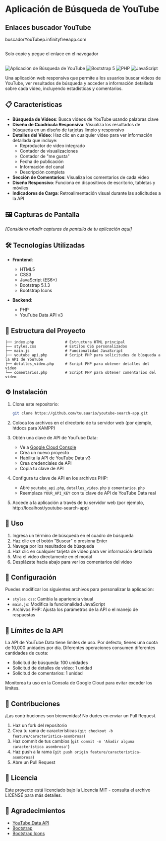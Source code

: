 # Aplicación de Búsqueda de YouTube

## Enlaces  buscador YouTube 
buscadorYouTubep.infinityfreeapp.com
##
Solo copie y pegue el enlace en el navegador
##
![Aplicación de Búsqueda de YouTube](https://img.shields.io/badge/YouTube-Búsqueda-red)
![Bootstrap 5](https://img.shields.io/badge/Bootstrap-5.1.3-purple)
![PHP](https://img.shields.io/badge/PHP-7.4+-blue)
![JavaScript](https://img.shields.io/badge/JavaScript-ES6-yellow)

Una aplicación web responsiva que permite a los usuarios buscar videos de YouTube, ver resultados de búsqueda y acceder a información detallada sobre cada video, incluyendo estadísticas y comentarios.

## 📋 Características

- **Búsqueda de Videos**: Busca videos de YouTube usando palabras clave
- **Diseño de Cuadrícula Responsiva**: Visualiza los resultados de búsqueda en un diseño de tarjetas limpio y responsivo
- **Detalles del Video**: Haz clic en cualquier video para ver información detallada que incluye:
  - Reproductor de video integrado
  - Contador de visualizaciones
  - Contador de "me gusta"
  - Fecha de publicación
  - Información del canal
  - Descripción completa
- **Sección de Comentarios**: Visualiza los comentarios de cada video
- **Diseño Responsivo**: Funciona en dispositivos de escritorio, tabletas y móviles
- **Indicadores de Carga**: Retroalimentación visual durante las solicitudes a la API

## 🖼️ Capturas de Pantalla

*[Considera añadir capturas de pantalla de tu aplicación aquí]*

## 🛠️ Tecnologías Utilizadas

- **Frontend**:
  - HTML5
  - CSS3
  - JavaScript (ES6+)
  - Bootstrap 5.1.3
  - Bootstrap Icons
  
- **Backend**:
  - PHP
  - YouTube Data API v3

## 📁 Estructura del Proyecto

```
├── index.php              # Estructura HTML principal
├── styles.css             # Estilos CSS personalizados
├── main.js                # Funcionalidad JavaScript
├── youtube_api.php        # Script PHP para solicitudes de búsqueda a la API de YouTube
├── detalles_video.php     # Script PHP para obtener detalles del video
└── comentarios.php        # Script PHP para obtener comentarios del video
```

## ⚙️ Instalación

1. Clona este repositorio:
   ```bash
   git clone https://github.com/tuusuario/youtube-search-app.git
   ```

2. Coloca los archivos en el directorio de tu servidor web (por ejemplo, htdocs para XAMPP)

3. Obtén una clave de API de YouTube Data:
   - Ve a [Google Cloud Console](https://console.cloud.google.com/)
   - Crea un nuevo proyecto
   - Habilita la API de YouTube Data v3
   - Crea credenciales de API
   - Copia tu clave de API

4. Configura tu clave de API en los archivos PHP:
   - Abre `youtube_api.php`, `detalles_video.php` y `comentarios.php`
   - Reemplaza `YOUR_API_KEY` con tu clave de API de YouTube Data real

5. Accede a la aplicación a través de tu servidor web (por ejemplo, http://localhost/youtube-search-app)

## 🚀 Uso

1. Ingresa un término de búsqueda en el cuadro de búsqueda
2. Haz clic en el botón "Buscar" o presiona Enter
3. Navega por los resultados de búsqueda
4. Haz clic en cualquier tarjeta de video para ver información detallada
5. Mira el video directamente en el modal
6. Desplázate hacia abajo para ver los comentarios del video

## 🔧 Configuración

Puedes modificar los siguientes archivos para personalizar la aplicación:

- `styles.css`: Cambia la apariencia visual
- `main.js`: Modifica la funcionalidad JavaScript
- Archivos PHP: Ajusta los parámetros de la API o el manejo de respuestas

## 📝 Límites de la API

La API de YouTube Data tiene límites de uso. Por defecto, tienes una cuota de 10,000 unidades por día. Diferentes operaciones consumen diferentes cantidades de cuota:

- Solicitud de búsqueda: 100 unidades
- Solicitud de detalles de video: 1 unidad
- Solicitud de comentarios: 1 unidad

Monitorea tu uso en la Consola de Google Cloud para evitar exceder los límites.

## 🤝 Contribuciones

¡Las contribuciones son bienvenidas! No dudes en enviar un Pull Request.

1. Haz un fork del repositorio
2. Crea tu rama de características (`git checkout -b feature/caracteristica-asombrosa`)
3. Haz commit de tus cambios (`git commit -m 'Añadir alguna característica asombrosa'`)
4. Haz push a la rama (`git push origin feature/caracteristica-asombrosa`)
5. Abre un Pull Request

## 📄 Licencia

Este proyecto está licenciado bajo la Licencia MIT - consulta el archivo LICENSE para más detalles.

## 🙏 Agradecimientos

- [YouTube Data API](https://developers.google.com/youtube/v3)
- [Bootstrap](https://getbootstrap.com/)
- [Bootstrap Icons](https://icons.getbootstrap.com/)
